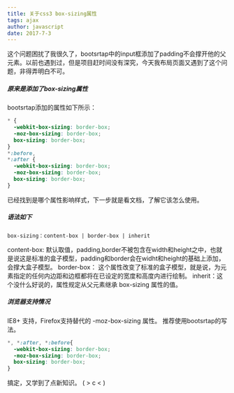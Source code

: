 ```yaml
---
title: 关于css3 box-sizing属性
tags: ajax
author: javascript
date: 2017-7-3
---
```


这个问题困扰了我很久了，bootsrtap中的input框添加了padding不会撑开他的父元素。以前也遇到过，但是项目赶时间没有深究，今天我布局页面又遇到了这个问题，非得弄明白不可。

##### 原来是添加了box-sizing属性

bootsrtap添加的属性如下所示：
``` css
* {
  -webkit-box-sizing: border-box;
  -moz-box-sizing: border-box;
  box-sizing: border-box;
}
*:before,
*:after {
  -webkit-box-sizing: border-box;
  -moz-box-sizing: border-box;
  box-sizing: border-box;
}
```

已经找到是哪个属性影响样式，下一步就是看文档，了解它该怎么使用。

##### 语法如下
```
box-sizing：content-box | border-box | inherit
```
content-box: 默认取值，padding,border不被包含在width和height之中，也就是说这是标准的盒子模型，padding和border会在widht和height的基础上添加，会撑大盒子模型。
border-box： 这个属性改变了标准的盒子模型，就是说，为元素指定的任何内边距和边框都将在已设定的宽度和高度内进行绘制。
inherit：这个没什么好说的，属性规定从父元素继承 box-sizing 属性的值。

##### 浏览器支持情况
IE8+ 支持，Firefox支持替代的 -moz-box-sizing 属性。 推荐使用bootsrtap的写法。
``` css
*, *:after, *:before{
  -webkit-box-sizing: border-box;
  -moz-box-sizing: border-box;
  box-sizing: border-box;
}
```

搞定，又学到了点新知识。 ( > c < ) 





